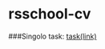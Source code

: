 # rsschool-cv  
###Singolo task: [task(link)](https://lapusto.github.io/rsschool-cv/singolo/singolo.html)
